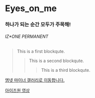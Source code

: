 # Eyes_on_me

### 하나가 되는 순간 모두가 주목해!
###### IZ*ONE PERMANENT

> This is a first blockqute.
>	> This is a second blockqute.
>	>	> This is a third blockqute.
>


[엠넷 마이너 갤러리로 이동합니다.](https://gall.dcinside.com/mgallery/board/lists?id=mnet_k)


[아이즈원 영상](https://youtu.be/ZHzcTGek_lE)
